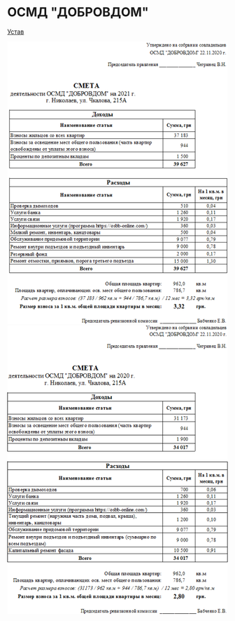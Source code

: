 # ОСМД "ДОБРОВДОМ"

[Устав](statut.md)

![Смета 2021](img/estimate2021.PNG)
![Смета 2020](img/estimate2020.PNG)
